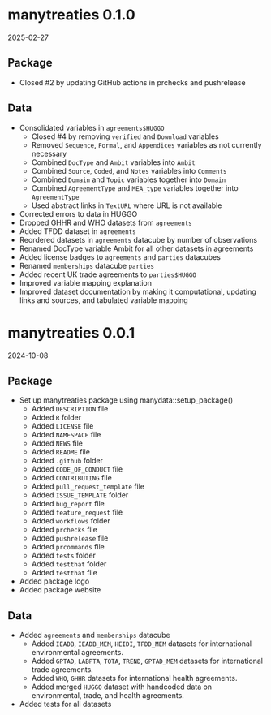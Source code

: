 # manytreaties 0.1.0

2025-02-27

## Package
* Closed #2 by updating GitHub actions in prchecks and pushrelease

## Data
* Consolidated variables in `agreements$HUGGO`
  * Closed #4 by removing `verified` and `Download` variables
  * Removed `Sequence`, `Formal`, and `Appendices` variables as not currently necessary
  * Combined `DocType` and `Ambit` variables into `Ambit`
  * Combined `Source`, `Coded`, and `Notes` variables into `Comments`
  * Combined `Domain` and `Topic` variables together into `Domain`
  * Combined `AgreementType` and `MEA_type` variables together into `AgreementType`
  * Used abstract links in `TextURL` where URL is not available
* Corrected errors to data in HUGGO
* Dropped GHHR and WHO datasets from `agreements`
* Added TFDD dataset in `agreements`
* Reordered datasets in `agreements` datacube by number of observations
* Renamed DocType variable Ambit for all other datasets in agreements
* Added license badges to `agreements` and `parties` datacubes
* Renamed `memberships` datacube `parties`
* Added recent UK trade agreements to `parties$HUGGO`
* Improved variable mapping explanation
* Improved dataset documentation by making it computational, updating links and sources, and tabulated variable mapping

# manytreaties 0.0.1

2024-10-08

## Package

* Set up manytreaties package using manydata::setup_package()
  * Added `DESCRIPTION` file
  * Added `R` folder
  * Added `LICENSE` file
  * Added `NAMESPACE` file
  * Added `NEWS` file
  * Added `README` file
  * Added `.github` folder
  * Added `CODE_OF_CONDUCT` file
  * Added `CONTRIBUTING` file
  * Added `pull_request_template` file
  * Added `ISSUE_TEMPLATE` folder
  * Added `bug_report` file
  * Added `feature_request` file
  * Added `workflows` folder
  * Added `prchecks` file
  * Added `pushrelease` file
  * Added `prcommands` file
  * Added `tests` folder
  * Added `testthat` folder
  * Added `testthat` file
* Added package logo
* Added package website

## Data

* Added `agreements` and `memberships` datacube
  * Added `IEADB`, `IEADB_MEM`, `HEIDI`, `TFDD_MEM` datasets for international environmental agreements.
  * Added `GPTAD`, `LABPTA`, `TOTA`, `TREND`, `GPTAD_MEM` datasets for international trade agreements.
  * Added `WHO`, `GHHR` datasets for international health agreements.
  * Added merged `HUGGO` dataset with handcoded data on environmental, trade, and health agreements.
* Added tests for all datasets
